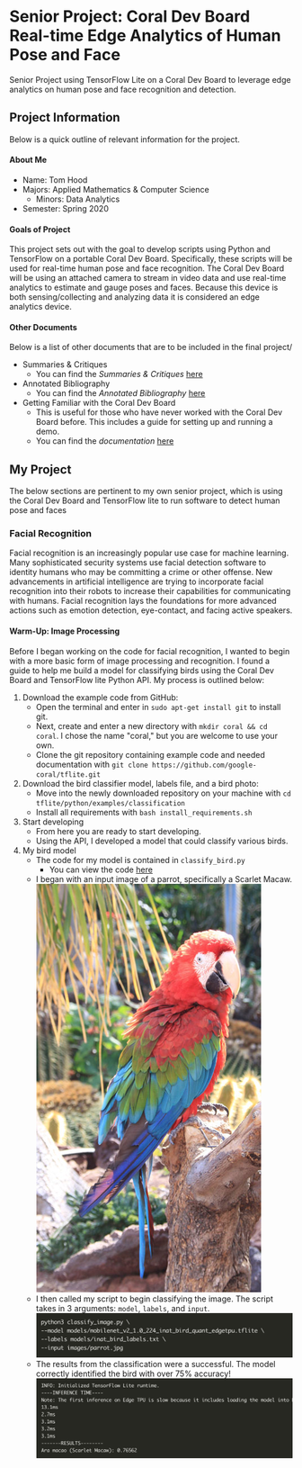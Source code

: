 # Senior Project: Coral Dev Board Real-time Edge Analytics of Human Pose and Face
Senior Project using TensorFlow Lite on a Coral Dev Board to leverage edge analytics on human pose and face recognition and detection.

## Project Information
Below is a quick outline of relevant information for the project.

#### About Me
* Name: Tom Hood
* Majors: Applied Mathematics & Computer Science
    * Minors: Data Analytics
* Semester: Spring 2020

#### Goals of Project
This project sets out with the goal to develop scripts using Python and TensorFlow on a portable Coral Dev Board. Specifically, these scripts will be used for real-time human pose and face recognition. The Coral Dev Board will be using an attached camera to stream in video data and use real-time analytics to estimate and gauge poses and faces. Because this device is both sensing/collecting and analyzing data it is considered an edge analytics device. 

#### Other Documents 
Below is a list of other documents that are to be included in the final project/
* Summaries & Critiques
   * You can find the *Summaries & Critiques* [here](https://github.com/thood21/SeniorProject/tree/master/Summaries%26Critiques)
* Annotated Bibliography
   * You can find the *Annotated Bibliography* [here](https://github.com/thood21/SeniorProject/tree/master/AnnotatedBibliography)
* Getting Familiar with the Coral Dev Board
   * This is useful for those who have never worked with the Coral Dev Board before. This includes a guide for setting up and running a demo.
   * You can find the *documentation* [here](https://github.com/thood21/SeniorProject/tree/master/GettingFamiliarWithCoral)
   
## My Project
The below sections are pertinent to my own senior project, which is using the Coral Dev Board and TensorFlow lite to run software to detect human pose and faces

### Facial Recognition
Facial recognition is an increasingly popular use case for machine learning. Many sophisticated security systems use facial detection software to identity humans who may be committing a crime or other offense. New advancements in artificial intelligence are trying to incorporate facial recognition into their robots to increase their capabilities for communicating with humans. Facial recognition lays the foundations for more advanced actions such as emotion detection, eye-contact, and facing active speakers. 

#### Warm-Up: Image Processing
Before I began working on the code for facial recognition, I wanted to begin with a more basic form of image processing and recognition. I found a guide to help me build a model for classifying birds using the Coral Dev Board and TensorFlow lite Python API. My process is outlined below:

1. Download the example code from GitHub:
   - Open the terminal and enter in `sudo apt-get install git` to install git.
   - Next, create and enter a new directory with `mkdir coral && cd coral`. I chose the name "coral," but you are welcome to use your own.
   - Clone the git repository containing example code and needed documentation with `git clone https://github.com/google-coral/tflite.git`
2. Download the bird classifier model, labels file, and a bird photo:
    - Move into the newly downloaded repository on your machine with `cd tflite/python/examples/classification`
    - Install all requirements with `bash install_requirements.sh`
3. Start developing
   - From here you are ready to start developing.
   - Using the API, I developed a model that could classify various birds.
4. My bird model
   - The code for my model is contained in `classify_bird.py`
      - You can view the code [here](https://github.com/thood21/SeniorProject/BirdClassification/classify_bird.py )
   - I began with an input image of a parrot, specifically a Scarlet Macaw.
   ![](etc/parrot.png)
   - I then called my script to begin classifying the image. The script takes in 3 arguments: `model`, `labels`, and `input`.
   ![](etc/script_call.png)
   - The results from the classification were a successful. The model correctly identified the bird with over 75% accuracy!
   ![](etc/model_results.png)


